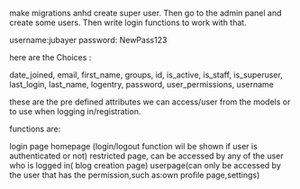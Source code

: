 make migrations anhd create super user. Then go to the admin panel and create some users. Then write login functions to work with
 that.


username:jubayer
password: NewPass123

here are the  Choices : 

date_joined, email, first_name, groups, id, is_active, is_staff, is_superuser, last_login, last_name, logentry, password, 
user_permissions, username

these are the pre defined attributes we can access/user from the models or to use when logging in/registration.

functions are:

login page
homepage (login/logout function wil be shown if user is authenticated or not)
restricted page, can be accessed by any of the user who is logged in( blog creation page)
userpage(can only be accessed by the user that has the permission,such as:own profile page,settings)